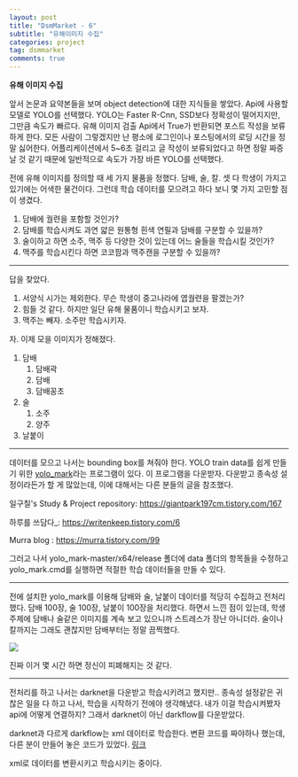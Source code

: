 ```yaml
---
layout: post
title: "DsmMarket - 6"
subtitle: "유해이미지 수집"
categories: project
tag: dsmmarket
comments: true
---
```


**유해 이미지 수집**

앞서 논문과 요약본들을 보며 object detection에 대한 지식들을 쌓았다. Api에 사용할 모델로 YOLO를 선택했다. YOLO는 Faster R-Cnn, SSD보다 정확성이 떨어지지만, 그만큼 속도가 빠르다. 유해 이미지 검출 Api에서 True가 반환되면 포스트 작성을 보류하게 한다. 모든 사람이 그렇겠지만 난 평소에 로그인이나 포스팅에서의 로딩 시간을 정말 싫어한다. 어플리케이션에서 5~6초 걸리고 글 작성이 보류되었다고 하면 정말 짜증날 것 같기 때문에 일반적으로 속도가 가장 바른 YOLO를 선택했다.

전에 유해 이미지를 정의할 때 세 가지 물품을 정했다. 담배, 술, 칼. 셋 다 학생이 가지고 있기에는 어색한 물건이다. 그런데 학습 데이터를 모으려고 하다 보니 몇 가지 고민할 점이 생겼다. 

1. 담배에 궐련을 포함할 것인가? 
2. 담배를 학습시켜도 과연 얇은 원통형 흰색 연필과 담배를 구분할 수 있을까? 
3. 술이하고 하면 소주, 맥주 등 다양한 것이 있는데 어느 술들을 학습시킬 것인가?
4. 맥주를 학습시킨다 하면 코코팜과 맥주캔을 구분할 수 있을까?

---

답을 찾았다. 

1. 서양식 시가는 제외한다. 무슨 학생이 중고나라에 엽궐련을 팔겠는가?
2. 힘들 것 같다. 하지만 일단 유해 물품이니 학습시키고 보자.
3. 맥주는 빼자. 소주만 학습시키자.

자. 이제 모을 이미지가 정해졌다.

1. 담배
   1. 담배곽
   2. 담배
   3. 담배꽁초
2. 술
   1. 소주
   2. 양주
3. 날붙이

---

데이터를 모으고 나서는 bounding box를 쳐줘야 한다. YOLO train data를 쉽게 만들기 위한 [yolo_mark](https://github.com/AlexeyAB/Yolo_mark)라는 프로그램이 있다. 이 프로그램을 다운받자. 다운받고 종속성 설정이라든가 할 게 많았는데, 이에 대해서는 다른 분들의 글을 참조했다.

일구칠's Study & Project repository: <https://giantpark197cm.tistory.com/167>

하루를 쓰담다_: <https://writenkeep.tistory.com/6>

Murra blog : <https://murra.tistory.com/99>

그러고 나서 yolo_mark-master/x64/release 폴더에 data 폴더의 항목들을 수정하고 yolo_mark.cmd를 실행하면  적절한 학습 데이터들을 만들 수 있다.

---

전에 설치한 yolo_mark를 이용해 담배와 술, 날붙이 데이터를 적당히 수집하고 전처리했다. 담배 100장, 술 100장, 날붙이 100장을 처리했다. 하면서 느낀 점이 있는데, 학생 주제에 담배나 술같은 이미지를 계속 보고 있으니까 스트레스가 장난 아니더라. 술이나 칼까지는 그래도 괜찮지만 담배부터는 정말 끔찍했다. 

![](https://imgur.com/9R24FJr.png)

진짜 이거 몇 시간 하면 정신이 피폐해지는 것 같다.

---

전처리를 하고 나서는 darknet을 다운받고 학습시키려고 했지만.. 종속성 설정같은 귀찮은 일을 다 하고 나서, 학습을 시작하기 전에야 생각해냈다. 내가 이걸 학습시켜봤자 api에 어떻게 연결하지? 그래서 darknet이 아닌 darkflow를 다운받았다.

darknet과 다르게 darkflow는 xml 데이터로 학습한다. 변환 코드를 짜야하나 했는데, 다른 분이 만들어 놓은 코드가 있었다. [링크](<https://murra.tistory.com/62?category=693207>)

xml로 데이터를 변환시키고 학습시키는 중이다.